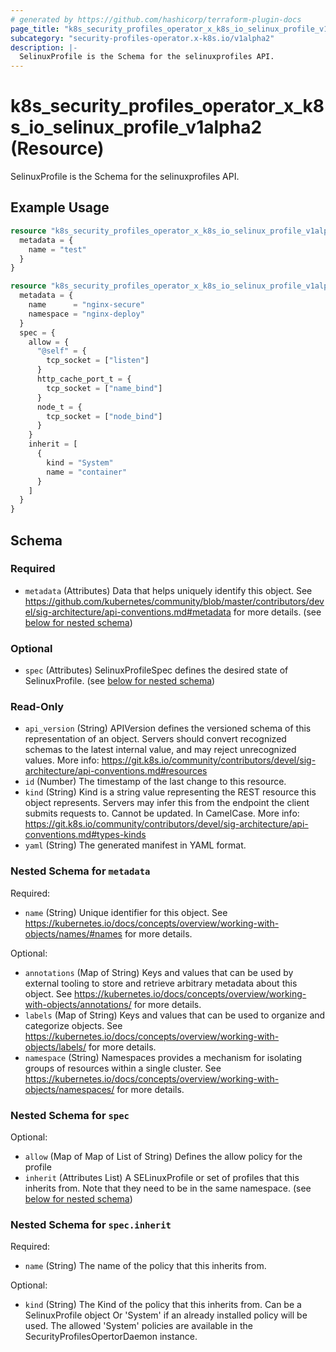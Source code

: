 ```yaml
---
# generated by https://github.com/hashicorp/terraform-plugin-docs
page_title: "k8s_security_profiles_operator_x_k8s_io_selinux_profile_v1alpha2 Resource - terraform-provider-k8s"
subcategory: "security-profiles-operator.x-k8s.io/v1alpha2"
description: |-
  SelinuxProfile is the Schema for the selinuxprofiles API.
---
```


# k8s_security_profiles_operator_x_k8s_io_selinux_profile_v1alpha2 (Resource)

SelinuxProfile is the Schema for the selinuxprofiles API.

## Example Usage

```terraform
resource "k8s_security_profiles_operator_x_k8s_io_selinux_profile_v1alpha2" "minimal" {
  metadata = {
    name = "test"
  }
}

resource "k8s_security_profiles_operator_x_k8s_io_selinux_profile_v1alpha2" "example" {
  metadata = {
    name      = "nginx-secure"
    namespace = "nginx-deploy"
  }
  spec = {
    allow = {
      "@self" = {
        tcp_socket = ["listen"]
      }
      http_cache_port_t = {
        tcp_socket = ["name_bind"]
      }
      node_t = {
        tcp_socket = ["node_bind"]
      }
    }
    inherit = [
      {
        kind = "System"
        name = "container"
      }
    ]
  }
}
```

<!-- schema generated by tfplugindocs -->
## Schema

### Required

- `metadata` (Attributes) Data that helps uniquely identify this object. See https://github.com/kubernetes/community/blob/master/contributors/devel/sig-architecture/api-conventions.md#metadata for more details. (see [below for nested schema](#nestedatt--metadata))

### Optional

- `spec` (Attributes) SelinuxProfileSpec defines the desired state of SelinuxProfile. (see [below for nested schema](#nestedatt--spec))

### Read-Only

- `api_version` (String) APIVersion defines the versioned schema of this representation of an object. Servers should convert recognized schemas to the latest internal value, and may reject unrecognized values. More info: https://git.k8s.io/community/contributors/devel/sig-architecture/api-conventions.md#resources
- `id` (Number) The timestamp of the last change to this resource.
- `kind` (String) Kind is a string value representing the REST resource this object represents. Servers may infer this from the endpoint the client submits requests to. Cannot be updated. In CamelCase. More info: https://git.k8s.io/community/contributors/devel/sig-architecture/api-conventions.md#types-kinds
- `yaml` (String) The generated manifest in YAML format.

<a id="nestedatt--metadata"></a>
### Nested Schema for `metadata`

Required:

- `name` (String) Unique identifier for this object. See https://kubernetes.io/docs/concepts/overview/working-with-objects/names/#names for more details.

Optional:

- `annotations` (Map of String) Keys and values that can be used by external tooling to store and retrieve arbitrary metadata about this object. See https://kubernetes.io/docs/concepts/overview/working-with-objects/annotations/ for more details.
- `labels` (Map of String) Keys and values that can be used to organize and categorize objects. See https://kubernetes.io/docs/concepts/overview/working-with-objects/labels/ for more details.
- `namespace` (String) Namespaces provides a mechanism for isolating groups of resources within a single cluster. See https://kubernetes.io/docs/concepts/overview/working-with-objects/namespaces/ for more details.


<a id="nestedatt--spec"></a>
### Nested Schema for `spec`

Optional:

- `allow` (Map of Map of List of String) Defines the allow policy for the profile
- `inherit` (Attributes List) A SELinuxProfile or set of profiles that this inherits from. Note that they need to be in the same namespace. (see [below for nested schema](#nestedatt--spec--inherit))

<a id="nestedatt--spec--inherit"></a>
### Nested Schema for `spec.inherit`

Required:

- `name` (String) The name of the policy that this inherits from.

Optional:

- `kind` (String) The Kind of the policy that this inherits from. Can be a SelinuxProfile object Or 'System' if an already installed policy will be used. The allowed 'System' policies are available in the SecurityProfilesOpertorDaemon instance.


